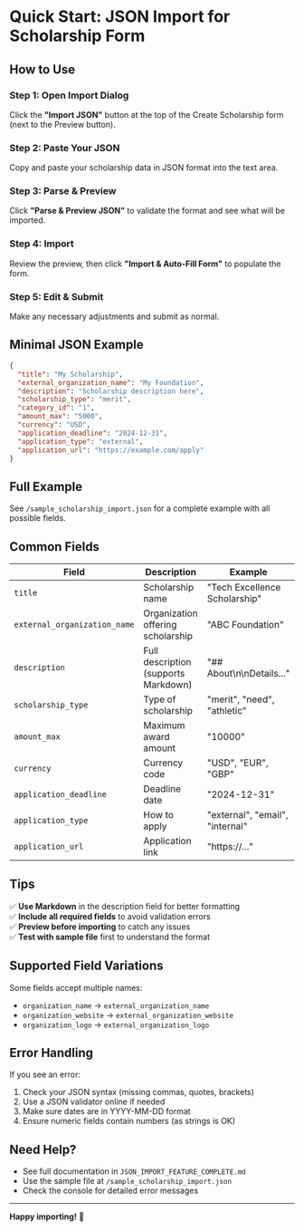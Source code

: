 # Quick Start: JSON Import for Scholarship Form

## How to Use

### Step 1: Open Import Dialog
Click the **"Import JSON"** button at the top of the Create Scholarship form (next to the Preview button).

### Step 2: Paste Your JSON
Copy and paste your scholarship data in JSON format into the text area.

### Step 3: Parse & Preview
Click **"Parse & Preview JSON"** to validate the format and see what will be imported.

### Step 4: Import
Review the preview, then click **"Import & Auto-Fill Form"** to populate the form.

### Step 5: Edit & Submit
Make any necessary adjustments and submit as normal.

## Minimal JSON Example

```json
{
  "title": "My Scholarship",
  "external_organization_name": "My Foundation",
  "description": "Scholarship description here",
  "scholarship_type": "merit",
  "category_id": "1",
  "amount_max": "5000",
  "currency": "USD",
  "application_deadline": "2024-12-31",
  "application_type": "external",
  "application_url": "https://example.com/apply"
}
```

## Full Example

See `/sample_scholarship_import.json` for a complete example with all possible fields.

## Common Fields

| Field | Description | Example |
|-------|-------------|---------|
| `title` | Scholarship name | "Tech Excellence Scholarship" |
| `external_organization_name` | Organization offering scholarship | "ABC Foundation" |
| `description` | Full description (supports Markdown) | "## About\n\nDetails..." |
| `scholarship_type` | Type of scholarship | "merit", "need", "athletic" |
| `amount_max` | Maximum award amount | "10000" |
| `currency` | Currency code | "USD", "EUR", "GBP" |
| `application_deadline` | Deadline date | "2024-12-31" |
| `application_type` | How to apply | "external", "email", "internal" |
| `application_url` | Application link | "https://..." |

## Tips

✅ **Use Markdown** in the description field for better formatting  
✅ **Include all required fields** to avoid validation errors  
✅ **Preview before importing** to catch any issues  
✅ **Test with sample file** first to understand the format  

## Supported Field Variations

Some fields accept multiple names:
- `organization_name` → `external_organization_name`
- `organization_website` → `external_organization_website`
- `organization_logo` → `external_organization_logo`

## Error Handling

If you see an error:
1. Check your JSON syntax (missing commas, quotes, brackets)
2. Use a JSON validator online if needed
3. Make sure dates are in YYYY-MM-DD format
4. Ensure numeric fields contain numbers (as strings is OK)

## Need Help?

- See full documentation in `JSON_IMPORT_FEATURE_COMPLETE.md`
- Use the sample file at `/sample_scholarship_import.json`
- Check the console for detailed error messages

---

**Happy importing!** 🚀
